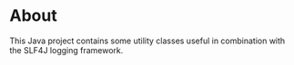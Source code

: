 # About

This Java project contains some utility classes useful in combination with
the SLF4J logging framework.
